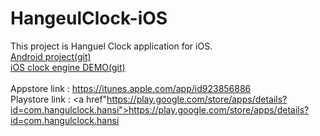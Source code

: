 # HangeulClock-iOS
This project is Hanguel Clock application for iOS.<br>
<a href="https://github.com/canapio/HangeulClock-Android">Android project(git)</a><br>
<a href="https://github.com/canapio/TimeEngine-iOS">iOS clock engine DEMO(git)</a><br>
<br>
Appstore link : <a href="https://itunes.apple.com/app/id923856886">https://itunes.apple.com/app/id923856886</a><br>
Playstore link : <a href"https://play.google.com/store/apps/details?id=com.hangulclock.hansi">https://play.google.com/store/apps/details?id=com.hangulclock.hansi</a><br>
